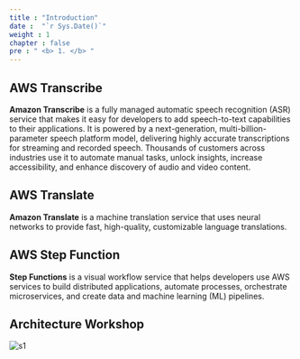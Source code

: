 ```yaml
---
title : "Introduction"
date :  "`r Sys.Date()`" 
weight : 1 
chapter : false
pre : " <b> 1. </b> "
---
```


## AWS Transcribe
**Amazon Transcribe** is a fully managed automatic speech recognition (ASR) service that makes it easy for developers to add speech-to-text capabilities to their applications. It is powered by a next-generation, multi-billion-parameter speech platform model, delivering highly accurate transcriptions for streaming and recorded speech. Thousands of customers across industries use it to automate manual tasks, unlock insights, increase accessibility, and enhance discovery of audio and video content.

## AWS Translate
**Amazon Translate** is a machine translation service that uses neural networks to provide fast, high-quality, customizable language translations.

## AWS Step Function
**Step Functions** is a visual workflow service that helps developers use AWS services to build distributed applications, automate processes, orchestrate microservices, and create data and machine learning (ML) pipelines.

## Architecture Workshop
![s1](/images/1.Introduce/architec.png)